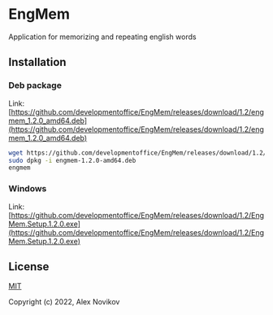 # EngMem
Application for memorizing and repeating english words

## Installation
### Deb package
Link: [https://github.com/developmentoffice/EngMem/releases/download/1.2/engmem_1.2.0_amd64.deb](https://github.com/developmentoffice/EngMem/releases/download/1.2/engmem_1.2.0_amd64.deb)

```bash
wget https://github.com/developmentoffice/EngMem/releases/download/1.2/engmem-1.2.0-amd64.deb
sudo dpkg -i engmem-1.2.0-amd64.deb
engmem
```

### Windows
Link: [https://github.com/developmentoffice/EngMem/releases/download/1.2/EngMem.Setup.1.2.0.exe](https://github.com/developmentoffice/EngMem/releases/download/1.2/EngMem.Setup.1.2.0.exe)

## License
[MIT](https://opensource.org/licenses/MIT)

Copyright (c) 2022, Alex Novikov
